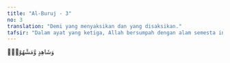 ```yaml
---
title: "Al-Buruj - 3"
no: 3
translation: "Demi yang menyaksikan dan yang disaksikan."
tafsir: "Dalam ayat yang ketiga, Allah bersumpah dengan alam semesta ini yang dapat memalingkan perhatian. Ringkasnya, Allah bersumpah dengan alam semesta agar dapat memalingkan manusia memikirkan kebesaran dan keagungan-Nya, agar mereka dapat mengambil manfaat dari apa yang dapat mereka lihat itu dan agar mereka mencurahkan perhatiannya untuk dapat memperoleh hakikat dan rahasia alam yang masih tersembunyi."
---
```


وَشَاهِدٍ وَّمَشْهُوْدٍۗ 
